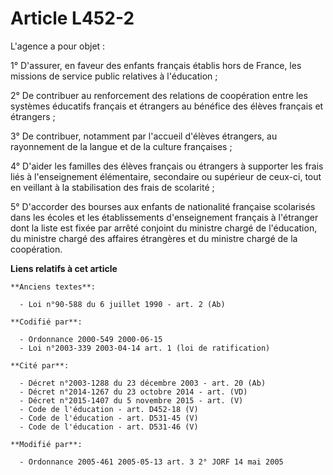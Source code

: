 # Article L452-2

L'agence a pour objet :

1° D'assurer, en faveur des enfants français établis hors de France, les missions de service public relatives à l'éducation ;

2° De contribuer au renforcement des relations de coopération entre les systèmes éducatifs français et étrangers au bénéfice
des élèves français et étrangers ;

3° De contribuer, notamment par l'accueil d'élèves étrangers, au rayonnement de la langue et de la culture françaises ;

4° D'aider les familles des élèves français ou étrangers à supporter les frais liés à l'enseignement élémentaire, secondaire
ou supérieur de ceux-ci, tout en veillant à la stabilisation des frais de scolarité ;

5° D'accorder des bourses aux enfants de nationalité française scolarisés dans les écoles et les établissements
d'enseignement français à l'étranger dont la liste est fixée par arrêté conjoint du ministre chargé de l'éducation, du
ministre chargé des affaires étrangères et du ministre chargé de la coopération.

**Liens relatifs à cet article**

	**Anciens textes**:

	  - Loi n°90-588 du 6 juillet 1990 - art. 2 (Ab)

	**Codifié par**:

	  - Ordonnance 2000-549 2000-06-15
	  - Loi n°2003-339 2003-04-14 art. 1 (loi de ratification)

	**Cité par**:

	  - Décret n°2003-1288 du 23 décembre 2003 - art. 20 (Ab)
	  - Décret n°2014-1267 du 23 octobre 2014 - art. (VD)
	  - Décret n°2015-1407 du 5 novembre 2015 - art. (V)
	  - Code de l'éducation - art. D452-18 (V)
	  - Code de l'éducation - art. D531-45 (V)
	  - Code de l'éducation - art. D531-46 (V)

	**Modifié par**:

	  - Ordonnance 2005-461 2005-05-13 art. 3 2° JORF 14 mai 2005
